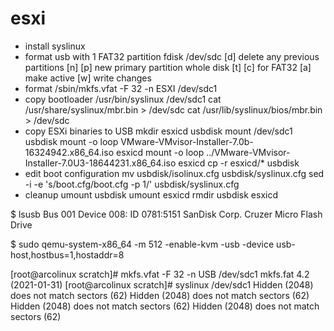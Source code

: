 # esxi

- install syslinux
- format usb with 1 FAT32 partition
    fdisk /dev/sdc
    [d] delete any previous partitions
    [n] [p] new primary partition whole disk
    [t] [c] for FAT32
    [a] make active
    [w] write changes
- format
    /sbin/mkfs.vfat -F 32 -n ESXI /dev/sdc1
- copy bootloader
    /usr/bin/syslinux /dev/sdc1
    cat /usr/share/syslinux/mbr.bin > /dev/sdc
    cat /usr/lib/syslinux/bios/mbr.bin > /dev/sdc
- copy ESXi binaries to USB
    mkdir esxicd usbdisk
    mount /dev/sdc1 usbdisk
    mount -o loop VMware-VMvisor-Installer-7.0b-16324942.x86_64.iso esxicd
    mount -o loop ../VMware-VMvisor-Installer-7.0U3-18644231.x86_64.iso esxicd
    cp -r esxicd/* usbdisk
- edit boot configuration
    mv usbdisk/isolinux.cfg usbdisk/syslinux.cfg
    sed -i -e 's/boot.cfg/boot.cfg -p 1/' usbdisk/syslinux.cfg
- cleanup
    umount usbdisk
    umount esxicd
    rmdir usbdisk esxicd


$ lsusb
Bus 001 Device 008: ID 0781:5151 SanDisk Corp. Cruzer Micro Flash Drive

$ sudo qemu-system-x86_64 -m 512 -enable-kvm -usb -device usb-host,hostbus=1,hostaddr=8



[root@arcolinux scratch]# mkfs.vfat -F 32 -n USB /dev/sdc1
mkfs.fat 4.2 (2021-01-31)
[root@arcolinux scratch]# syslinux /dev/sdc1
Hidden (2048) does not match sectors (62)
Hidden (2048) does not match sectors (62)
Hidden (2048) does not match sectors (62)
Hidden (2048) does not match sectors (62)


